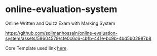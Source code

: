 # online-evaluation-system
Online Written and Quizz Exam with Marking System

https://github.com/solimanhossain/online-evaluation-system/assets/58604579/cfe0c6c6-cbfb-441e-bc9b-4bd5b02987b8


Core Template used link [here](https://github.com/sumitkumar1503/onlinequiz).



